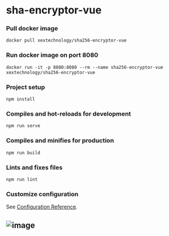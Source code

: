 # sha-encryptor-vue

### Pull docker image
```
docker pull xextechnology/sha256-encryptor-vue
```

### Run docker image on port 8080
```
docker run -it -p 8080:8080 --rm --name sha256-encryptor-vue xextechnology/sha256-encryptor-vue
```

### Project setup
```
npm install
```

### Compiles and hot-reloads for development
```
npm run serve
```

### Compiles and minifies for production
```
npm run build
```

### Lints and fixes files
```
npm run lint
```

### Customize configuration
See [Configuration Reference](https://cli.vuejs.org/config/).



## ![image](https://user-images.githubusercontent.com/109468469/179416102-91fc83ad-f4d4-471a-98e3-a12db2418376.png)

